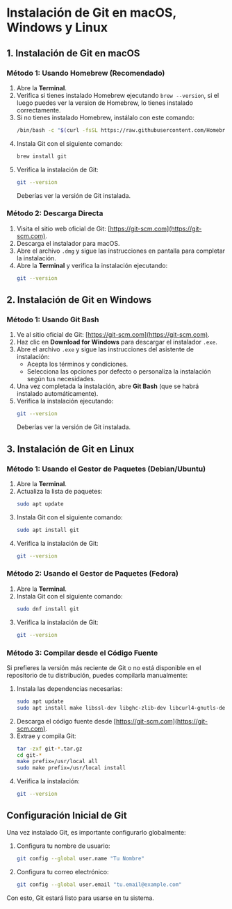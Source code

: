 
# Instalación de Git en macOS, Windows y Linux

## 1. Instalación de Git en macOS

### Método 1: Usando Homebrew (Recomendado)
1. Abre la **Terminal**.
2. Verifica si tienes instalado Homebrew ejecutando `brew --version`, si el luego puedes ver la version de Homebrew, lo tienes instalado correctamente.
3. Si no tienes instalado Homebrew, instálalo con este comando:
   ```bash
   /bin/bash -c "$(curl -fsSL https://raw.githubusercontent.com/Homebrew/install/HEAD/install.sh)"
   ```
4. Instala Git con el siguiente comando:
   ```bash
   brew install git
   ```
5. Verifica la instalación de Git:
   ```bash
   git --version
   ```
   Deberías ver la versión de Git instalada.

### Método 2: Descarga Directa
1. Visita el sitio web oficial de Git: [https://git-scm.com](https://git-scm.com).
2. Descarga el instalador para macOS.
3. Abre el archivo `.dmg` y sigue las instrucciones en pantalla para completar la instalación.
4. Abre la **Terminal** y verifica la instalación ejecutando:
   ```bash
   git --version
   ```

## 2. Instalación de Git en Windows

### Método 1: Usando Git Bash
1. Ve al sitio oficial de Git: [https://git-scm.com](https://git-scm.com).
2. Haz clic en **Download for Windows** para descargar el instalador `.exe`.
3. Abre el archivo `.exe` y sigue las instrucciones del asistente de instalación:
   - Acepta los términos y condiciones.
   - Selecciona las opciones por defecto o personaliza la instalación según tus necesidades.
4. Una vez completada la instalación, abre **Git Bash** (que se habrá instalado automáticamente).
5. Verifica la instalación ejecutando:
   ```bash
   git --version
   ```
   Deberías ver la versión de Git instalada.

## 3. Instalación de Git en Linux

### Método 1: Usando el Gestor de Paquetes (Debian/Ubuntu)
1. Abre la **Terminal**.
2. Actualiza la lista de paquetes:
   ```bash
   sudo apt update
   ```
3. Instala Git con el siguiente comando:
   ```bash
   sudo apt install git
   ```
4. Verifica la instalación de Git:
   ```bash
   git --version
   ```

### Método 2: Usando el Gestor de Paquetes (Fedora)
1. Abre la **Terminal**.
2. Instala Git con el siguiente comando:
   ```bash
   sudo dnf install git
   ```
3. Verifica la instalación de Git:
   ```bash
   git --version
   ```

### Método 3: Compilar desde el Código Fuente
Si prefieres la versión más reciente de Git o no está disponible en el repositorio de tu distribución, puedes compilarla manualmente:
1. Instala las dependencias necesarias:
   ```bash
   sudo apt update
   sudo apt install make libssl-dev libghc-zlib-dev libcurl4-gnutls-dev libexpat1-dev gettext unzip
   ```
2. Descarga el código fuente desde [https://git-scm.com](https://git-scm.com).
3. Extrae y compila Git:
   ```bash
   tar -zxf git-*.tar.gz
   cd git-*
   make prefix=/usr/local all
   sudo make prefix=/usr/local install
   ```
4. Verifica la instalación:
   ```bash
   git --version
   ```

## Configuración Inicial de Git

Una vez instalado Git, es importante configurarlo globalmente:
1. Configura tu nombre de usuario:
   ```bash
   git config --global user.name "Tu Nombre"
   ```
2. Configura tu correo electrónico:
   ```bash
   git config --global user.email "tu.email@example.com"
   ```

Con esto, Git estará listo para usarse en tu sistema.
